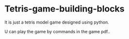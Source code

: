 # Tetris-game-building-blocks

It is just a tetris model game designed using python.

U can play the game by commands in the game pdf..
